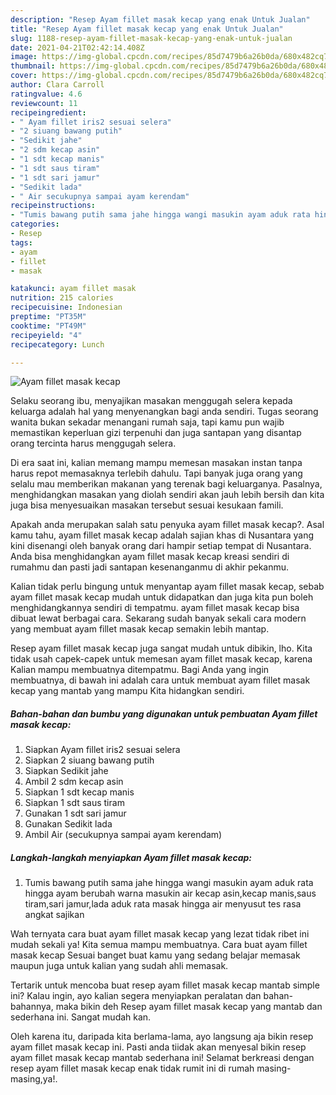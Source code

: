 ```yaml
---
description: "Resep Ayam fillet masak kecap yang enak Untuk Jualan"
title: "Resep Ayam fillet masak kecap yang enak Untuk Jualan"
slug: 1188-resep-ayam-fillet-masak-kecap-yang-enak-untuk-jualan
date: 2021-04-21T02:42:14.408Z
image: https://img-global.cpcdn.com/recipes/85d7479b6a26b0da/680x482cq70/ayam-fillet-masak-kecap-foto-resep-utama.jpg
thumbnail: https://img-global.cpcdn.com/recipes/85d7479b6a26b0da/680x482cq70/ayam-fillet-masak-kecap-foto-resep-utama.jpg
cover: https://img-global.cpcdn.com/recipes/85d7479b6a26b0da/680x482cq70/ayam-fillet-masak-kecap-foto-resep-utama.jpg
author: Clara Carroll
ratingvalue: 4.6
reviewcount: 11
recipeingredient:
- " Ayam fillet iris2 sesuai selera"
- "2 siuang bawang putih"
- "Sedikit jahe"
- "2 sdm kecap asin"
- "1 sdt kecap manis"
- "1 sdt saus tiram"
- "1 sdt sari jamur"
- "Sedikit lada"
- " Air secukupnya sampai ayam kerendam"
recipeinstructions:
- "Tumis bawang putih sama jahe hingga wangi masukin ayam aduk rata hingga ayam berubah warna masukin air kecap asin,kecap manis,saus tiram,sari jamur,lada aduk rata masak hingga air menyusut tes rasa angkat sajikan"
categories:
- Resep
tags:
- ayam
- fillet
- masak

katakunci: ayam fillet masak 
nutrition: 215 calories
recipecuisine: Indonesian
preptime: "PT35M"
cooktime: "PT49M"
recipeyield: "4"
recipecategory: Lunch

---
```



![Ayam fillet masak kecap](https://img-global.cpcdn.com/recipes/85d7479b6a26b0da/680x482cq70/ayam-fillet-masak-kecap-foto-resep-utama.jpg)

Selaku seorang ibu, menyajikan masakan menggugah selera kepada keluarga adalah hal yang menyenangkan bagi anda sendiri. Tugas seorang  wanita bukan sekadar menangani rumah saja, tapi kamu pun wajib memastikan keperluan gizi terpenuhi dan juga santapan yang disantap orang tercinta harus menggugah selera.

Di era  saat ini, kalian memang mampu memesan masakan instan tanpa harus repot memasaknya terlebih dahulu. Tapi banyak juga orang yang selalu mau memberikan makanan yang terenak bagi keluarganya. Pasalnya, menghidangkan masakan yang diolah sendiri akan jauh lebih bersih dan kita juga bisa menyesuaikan masakan tersebut sesuai kesukaan famili. 



Apakah anda merupakan salah satu penyuka ayam fillet masak kecap?. Asal kamu tahu, ayam fillet masak kecap adalah sajian khas di Nusantara yang kini disenangi oleh banyak orang dari hampir setiap tempat di Nusantara. Anda bisa menghidangkan ayam fillet masak kecap kreasi sendiri di rumahmu dan pasti jadi santapan kesenanganmu di akhir pekanmu.

Kalian tidak perlu bingung untuk menyantap ayam fillet masak kecap, sebab ayam fillet masak kecap mudah untuk didapatkan dan juga kita pun boleh menghidangkannya sendiri di tempatmu. ayam fillet masak kecap bisa dibuat lewat berbagai cara. Sekarang sudah banyak sekali cara modern yang membuat ayam fillet masak kecap semakin lebih mantap.

Resep ayam fillet masak kecap juga sangat mudah untuk dibikin, lho. Kita tidak usah capek-capek untuk memesan ayam fillet masak kecap, karena Kalian mampu membuatnya ditempatmu. Bagi Anda yang ingin membuatnya, di bawah ini adalah cara untuk membuat ayam fillet masak kecap yang mantab yang mampu Kita hidangkan sendiri.

<!--inarticleads1-->

##### Bahan-bahan dan bumbu yang digunakan untuk pembuatan Ayam fillet masak kecap:

1. Siapkan  Ayam fillet iris2 sesuai selera
1. Siapkan 2 siuang bawang putih
1. Siapkan Sedikit jahe
1. Ambil 2 sdm kecap asin
1. Siapkan 1 sdt kecap manis
1. Siapkan 1 sdt saus tiram
1. Gunakan 1 sdt sari jamur
1. Gunakan Sedikit lada
1. Ambil  Air (secukupnya sampai ayam kerendam)




<!--inarticleads2-->

##### Langkah-langkah menyiapkan Ayam fillet masak kecap:

1. Tumis bawang putih sama jahe hingga wangi masukin ayam aduk rata hingga ayam berubah warna masukin air kecap asin,kecap manis,saus tiram,sari jamur,lada aduk rata masak hingga air menyusut tes rasa angkat sajikan




Wah ternyata cara buat ayam fillet masak kecap yang lezat tidak ribet ini mudah sekali ya! Kita semua mampu membuatnya. Cara buat ayam fillet masak kecap Sesuai banget buat kamu yang sedang belajar memasak maupun juga untuk kalian yang sudah ahli memasak.

Tertarik untuk mencoba buat resep ayam fillet masak kecap mantab simple ini? Kalau ingin, ayo kalian segera menyiapkan peralatan dan bahan-bahannya, maka bikin deh Resep ayam fillet masak kecap yang mantab dan sederhana ini. Sangat mudah kan. 

Oleh karena itu, daripada kita berlama-lama, ayo langsung aja bikin resep ayam fillet masak kecap ini. Pasti anda tiidak akan menyesal bikin resep ayam fillet masak kecap mantab sederhana ini! Selamat berkreasi dengan resep ayam fillet masak kecap enak tidak rumit ini di rumah masing-masing,ya!.

